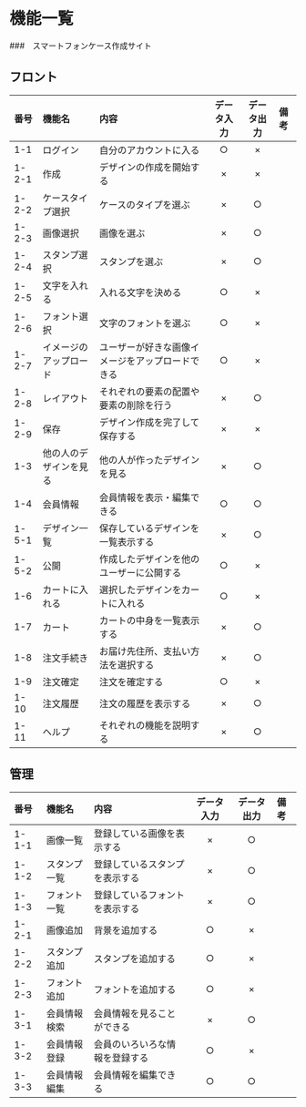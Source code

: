 # 機能一覧
###　スマートフォンケース作成サイト
## フロント
|番号|機能名|内容|データ入力|データ出力|備考|
|:---|:---|:---|:---:|:---:|:---|
|1-1|ログイン|自分のアカウントに入る|○|×||
|1-2-1|作成|デザインの作成を開始する|×|×||
|1-2-2|ケースタイプ選択|ケースのタイプを選ぶ|×|○||
|1-2-3|画像選択|画像を選ぶ|×|○||
|1-2-4|スタンプ選択|スタンプを選ぶ|×|○||
|1-2-5|文字を入れる|入れる文字を決める|○|×||
|1-2-6|フォント選択|文字のフォントを選ぶ|○|×||
|1-2-7|イメージのアップロード|ユーザーが好きな画像イメージをアップロードできる|○|×||
|1-2-8|レイアウト|それぞれの要素の配置や要素の削除を行う|×|○||
|1-2-9|保存|デザイン作成を完了して保存する|×|×||
|1-3|他の人のデザインを見る|他の人が作ったデザインを見る|×|○||
|1-4|会員情報|会員情報を表示・編集できる|○|○||
|1-5-1|デザイン一覧|保存しているデザインを一覧表示する|×|○||
|1-5-2|公開|作成したデザインを他のユーザーに公開する|○|×||
|1-6|カートに入れる|選択したデザインをカートに入れる|○|×||
|1-7|カート|カートの中身を一覧表示する|×|○||
|1-8|注文手続き|お届け先住所、支払い方法を選択する|×|○||
|1-9|注文確定|注文を確定する|○|×||
|1-10|注文履歴|注文の履歴を表示する|×|○||
|1-11|ヘルプ|それぞれの機能を説明する|×|○||

## 管理
|番号|機能名|内容|データ入力|データ出力|備考|
|:---|:---|:---|:---:|:---:|:---|
|1-1-1|画像一覧|登録している画像を表示する|×|○||
|1-1-2|スタンプ一覧|登録しているスタンプを表示する|×|○||
|1-1-3|フォント一覧|登録しているフォントを表示する|×|○||
|1-2-1|画像追加|背景を追加する|○|×||
|1-2-2|スタンプ追加|スタンプを追加する|○|×||
|1-2-3|フォント追加|フォントを追加する|○|×||
|1-3-1|会員情報検索|会員情報を見ることができる|×|○||
|1-3-2|会員情報登録|会員のいろいろな情報を登録する|○|×||
|1-3-3|会員情報編集|会員情報を編集できる|○|○||





